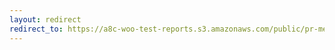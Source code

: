 ```yaml
---
layout: redirect
redirect_to: https://a8c-woo-test-reports.s3.amazonaws.com/public/pr-merge/38418/api/index.html
---
```

